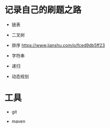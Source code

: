 # 记录自己的刷题之路

- 链表

- 二叉树

- 排序
https://www.jianshu.com/p/fced9db5ff23

- 字符串

- 递归

- 动态规划

# 工具

- git

- maven
